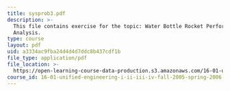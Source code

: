 ```yaml
---
title: sysprob3.pdf
description: >-
  This file contains exercise for the topic: Water Bottle Rocket Performance
  Analysis.
type: course
layout: pdf
uid: a3334ac9fba24d4d4d7ddc8b437cdf1b
file_type: application/pdf
file_location: >-
  https://open-learning-course-data-production.s3.amazonaws.com/16-01-unified-engineering-i-ii-iii-iv-fall-2005-spring-2006/a3334ac9fba24d4d4d7ddc8b437cdf1b_sysprob3.pdf
course_id: 16-01-unified-engineering-i-ii-iii-iv-fall-2005-spring-2006
---
```

